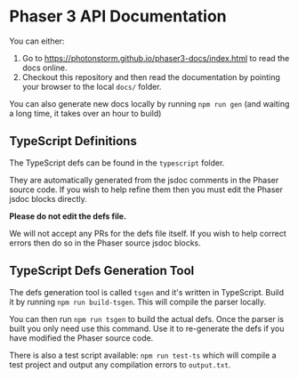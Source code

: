 # Phaser 3 API Documentation

You can either:

1. Go to https://photonstorm.github.io/phaser3-docs/index.html to read the docs online.
2. Checkout this repository and then read the documentation by pointing your browser to the local `docs/` folder.

You can also generate new docs locally by running `npm run gen` (and waiting a long time, it takes over an hour to build)

## TypeScript Definitions

The TypeScript defs can be found in the `typescript` folder.

They are automatically generated from the jsdoc comments in the Phaser source code. If you wish to help refine them then you must edit the Phaser jsdoc blocks directly.

**Please do not edit the defs file.**

We will not accept any PRs for the defs file itself. If you wish to help correct errors then do so in the Phaser source jsdoc blocks.

## TypeScript Defs Generation Tool

The defs generation tool is called `tsgen` and it's written in TypeScript. Build it by running `npm run build-tsgen`. This will compile the parser locally.

You can then run `npm run tsgen` to build the actual defs. Once the parser is built you only need use this command. Use it to re-generate the defs if you have modified the Phaser source code.

There is also a test script available: `npm run test-ts` which will compile a test project and output any compilation errors to `output.txt`.
